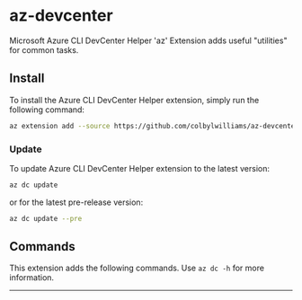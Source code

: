 # az-devcenter

Microsoft Azure CLI DevCenter Helper 'az' Extension adds useful "utilities" for common tasks.

## Install

To install the Azure CLI DevCenter Helper extension, simply run the following command:

```sh
az extension add --source https://github.com/colbylwilliams/az-devcenter/releases/latest/download/dc-0.0.1-py2.py3-none-any.whl -y
```

### Update

To update Azure CLI DevCenter Helper extension to the latest version:

```sh
az dc update
```

or for the latest pre-release version:

```sh
az dc update --pre
```

## Commands

This extension adds the following commands.  Use `az dc -h` for more information.

---
